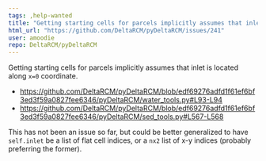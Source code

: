 ```yaml
---
tags: ,help-wanted
title: "Getting starting cells for parcels implicitly assumes that inlet is located along x=0 coordinate"
html_url: "https://github.com/DeltaRCM/pyDeltaRCM/issues/241"
user: amoodie
repo: DeltaRCM/pyDeltaRCM
---
```


Getting starting cells for parcels implicitly assumes that inlet is located along `x=0` coordinate.

* https://github.com/DeltaRCM/pyDeltaRCM/blob/edf69276adfd1f61ef6bf3ed3f59a0827fee6346/pyDeltaRCM/water_tools.py#L93-L94
* https://github.com/DeltaRCM/pyDeltaRCM/blob/edf69276adfd1f61ef6bf3ed3f59a0827fee6346/pyDeltaRCM/sed_tools.py#L567-L568

This has not been an issue so far, but could be better generalized to have `self.inlet` be a list of flat cell indices, or a `nx2` list of x-y indices (probably preferring the former).